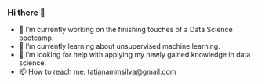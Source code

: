 ### Hi there 👋

- 🔭 I’m currently working on the finishing touches of a Data Science bootcamp.
- 🌱 I’m currently learning about unsupervised machine learning.
- 🤔 I’m looking for help with applying my newly gained knowledge in data science.
- 📫 How to reach me: tatianammsilva@gmail.com

